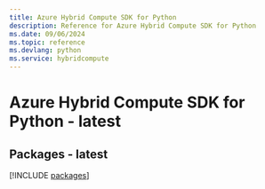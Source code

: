 ```yaml
---
title: Azure Hybrid Compute SDK for Python
description: Reference for Azure Hybrid Compute SDK for Python
ms.date: 09/06/2024
ms.topic: reference
ms.devlang: python
ms.service: hybridcompute
---
```

# Azure Hybrid Compute SDK for Python - latest
## Packages - latest
[!INCLUDE [packages](hybrid-compute-index.md)]